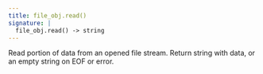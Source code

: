 ```yaml
---
title: file_obj.read()
signature: |
  file_obj.read() -> string
---
```


Read portion of data from an opened file stream. Return string with data, or
an empty string on EOF or error.
